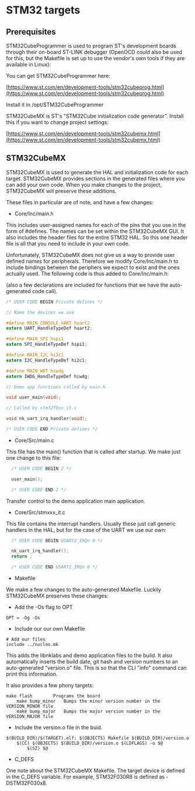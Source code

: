 # STM32 targets

## Prerequisites

STM32CubeProgrammer is used to program ST's development boards through their
on-board ST-LINK debugger (OpenOCD could also be used for this, but the
Makefile is set up to use the vendor's own tools if they are available in
Linux):

You can get STM32CubeProgrammer here:

[https://www.st.com/en/development-tools/stm32cubeprog.html](https://www.st.com/en/development-tools/stm32cubeprog.html)

Install it in /opt/STM32CubeProgrammer

STM32CubeMX is ST's "STM32Cube initialization code generator".  Install this
if you want to change project settings:

[https://www.st.com/en/development-tools/stm32cubemx.html](https://www.st.com/en/development-tools/stm32cubemx.html)

## STM32CubeMX

STM32CubeMX is used to generate the HAL and initialization code for each
target.  STM32CubeMX provides sections in the generated files where you can
add your own code.  When you make changes to the project, STM32CubeMX
will preserve these additions.

These files in particular are of note, and have a few changes:

* Core/Inc/main.h

This includes user-assigned names for each of the pins that you use in the
form of #defines.  The names can be set within the STM32CubeMX GUI.  It also
includes the header files for the entire STM32 HAL.  So this one header file
is all that you need to include in your own code.

Unfortunately, STM32CubeMX does not give us a way to provide user defined names
for peripherals.  Therefore we modify Core/Inc/main.h to include bindings
between the periphers we expect to exist and the ones actually used.  The
following code is thus added to Core/Inc/main.h:

(also a few declarations are included for functions that we have the
auto-generated code call).

~~~c
/* USER CODE BEGIN Private defines */

// Name the devices we use

#define MAIN_CONSOLE_UART huart2
extern UART_HandleTypeDef huart2;

#define MAIN_SPI hspi1
extern SPI_HandleTypeDef hspi1;

#define MAIN_I2C hi2c1
extern I2C_HandleTypeDef hi2c1;

#define MAIN_WDT hiwdg
extern IWDG_HandleTypeDef hiwdg;

// Demo app functions called by main.h

void user_main(void);

// Called by stm32f0xx_it.c

void nk_uart_irq_handler(void);

/* USER CODE END Private defines */
~~~

* Core/Src/main.c

This file has the main() function that is called after startup.  We make
just one change to this file:

~~~c
  /* USER CODE BEGIN 2 */

  user_main();

  /* USER CODE END 2 */
~~~

Transfer control to the demo application main application.

* Core/Src/stmxxx_it.c

This file contains the interrupt handlers.  Usually these just call generic
handlers in the HAL, but for the case of the UART we use our own:

~~~c
  /* USER CODE BEGIN USART2_IRQn 0 */

  nk_uart_irq_handler();
  return ;

  /* USER CODE END USART2_IRQn 0 */
~~~ 


* Makefile

We make a few changes to the auto-generated Makefile.  Luckily STM32CubeMX
preserves these changes:

* Add the -Os flag to OPT

~~~make
OPT = -Og -Os
~~~

* Include our our own Makefile

~~~make
# Add our files
include ../nucleo.mk
~~~

This adds the libnklabs and demo application files to the build.  It also
automatically inserts the build date, git hash and version numbers to an
auto-generated "version.o" file.  This is so that the CLI "info" command can
print this information.

It also provides a few phony targets:

	make flash        Programs the board
        make bump_minor   Bumps the minor version number in the VERSION_MINOR file
        make bump_major   Bumps the major version number in the VERSION_MAJOR file

* Include the version.o file in the buid.


~~~make
$(BUILD_DIR)/$(TARGET).elf: $(OBJECTS) Makefile $(BUILD_DIR)/version.o
	$(CC) $(OBJECTS) $(BUILD_DIR)/version.o $(LDFLAGS) -o $@
        $(SZ) $@
~~~

* C_DEFS

One note about the STM32CubeMX Makefile.  The target device is defined in
the C_DEFS variable.  For example, STM32F030R8 is defined as -DSTM32F030x8.

